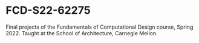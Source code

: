 # FCD-S22-62275
Final projects of the Fundamentals of Computational Design course, Spring 2022. Taught at the School of Architecture, Carnegie Mellon.

